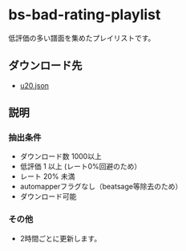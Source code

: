 # bs-bad-rating-playlist

低評価の多い譜面を集めたプレイリストです。


## ダウンロード先

 * [u20.json](https://github.com/jundoll/bs-bad-rating-playlist/releases/latest/u20.json)

## 説明

### 抽出条件
 - ダウンロード数 1000以上
 - 低評価 1 以上 (レート0%回避のため）
 - レート 20% 未満
 - automapperフラグなし（beatsage等除去のため）
 - ダウンロード可能

### その他
 - 2時間ごとに更新します。
